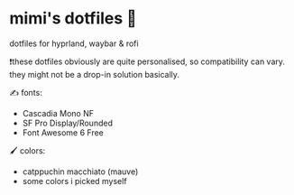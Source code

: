 # mimi's dotfiles 🐇 
dotfiles for hyprland, waybar &amp; rofi

❗these dotfiles obviously are quite personalised, so compatibility can vary. they might not be a drop-in solution basically.

✍️ fonts:
- Cascadia Mono NF
- SF Pro Display/Rounded
- Font Awesome 6 Free

🖌️ colors:
- catppuchin macchiato (mauve)
- some colors i picked myself

